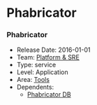 # Phabricator
### Phabricator
* Release Date: 2016-01-01
* Team: [Platform & SRE](../teams/platform.md)
* Type: service
* Level: Application
* Area: [Tools](../areas/tools.png)
* Dependents:
  * [Phabricator DB](phabricator-rds.md)
